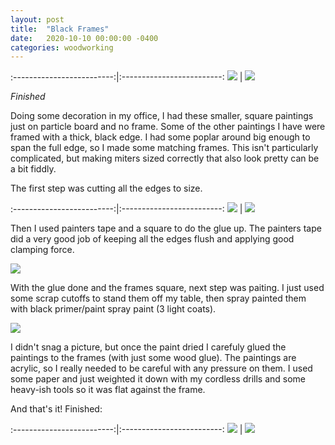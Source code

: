 ```yaml
---
layout: post
title:  "Black Frames"
date:   2020-10-10 00:00:00 -0400
categories: woodworking
---
```


:-------------------------:|:-------------------------:
![](/static/posts/frames/99_frames_done.jpg) | ![](/static/posts/frames/TODO.jpg)

_Finished_

Doing some decoration in my office, I had these smaller, square paintings just
on particle board and no frame. Some of the other paintings I have were framed
with a thick, black edge. I had some poplar around big enough to span the full
edge, so I made some matching frames. This isn't particularly complicated, but
making miters sized correctly that also look pretty can be a bit fiddly.

The first step was cutting all the edges to size.

:-------------------------:|:-------------------------:
![](/static/posts/frames/10_cuts.jpg) | ![](/static/posts/frames/20_cut_pieces.jpg)

Then I used painters tape and a square to do the glue up. The painters tape did
a very good job of keeping all the edges flush and applying good clamping
force.

![](/static/posts/frames/50_glue_up.jpg)

With the glue done and the frames square, next step was paiting. I just used
some scrap cutoffs to stand them off my table, then spray painted them with
black primer/paint spray paint (3 light coats).

![](/static/posts/frames/75_painted.jpg)

I didn't snag a picture, but once the paint dried I carefuly glued the
paintings to the frames (with just some wood glue). The paintings are acrylic,
so I really needed to be careful with any pressure on them. I used some paper
and just weighted it down with my cordless drills and some heavy-ish tools
so it was flat against the frame.

And that's it! Finished:

:-------------------------:|:-------------------------:
![](/static/posts/frames/99_frames_done.jpg) | ![](/static/posts/frames/TODO.jpg)

